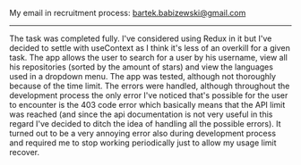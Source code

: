 
My email in recruitment process: bartek.babizewski@gmail.com

_______________________________________________________________________________________________

The task was completed fully. I've considered using Redux in it but I've decided to settle with useContext as I think it's less of an overkill for a given task. 
The app allows the user to search for a user by his username, view all his repositories (sorted by the amount of stars) and view the languages used in a dropdown menu. 
The app was tested, although not thoroughly because of the time limit. The errors were handled, although throughout the development process the only error 
I've noticed that's possible for the user to encounter is the 403 code error which basically means that the API limit was reached (and since the api documentation is not very useful in this regard I've decided to ditch the idea of handling all the possible errors). 
It turned out to be a very annoying error also during development process and required me to stop working periodically just to allow my usage limit recover. 
